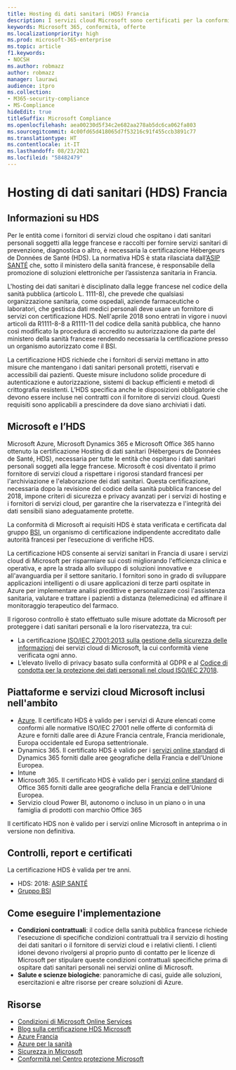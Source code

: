 ```yaml
---
title: Hosting di dati sanitari (HDS) Francia
description: I servizi cloud Microsoft sono certificati per la conformità alle normative sull'hosting di dati sanitari (Hébergeurs de Données de Santé).
keywords: Microsoft 365, conformità, offerte
ms.localizationpriority: high
ms.prod: microsoft-365-enterprise
ms.topic: article
f1.keywords:
- NOCSH
ms.author: robmazz
author: robmazz
manager: laurawi
audience: itpro
ms.collection:
- M365-security-compliance
- MS-Compliance
hideEdit: true
titleSuffix: Microsoft Compliance
ms.openlocfilehash: aea00230d5f34c2e682aa278ab5dc6ca062fa803
ms.sourcegitcommit: 4c00fd65d418065d7f53216c91f455ccb3891c77
ms.translationtype: HT
ms.contentlocale: it-IT
ms.lasthandoff: 08/23/2021
ms.locfileid: "58482479"
---
```

# <a name="health-data-hosting-hds-france"></a>Hosting di dati sanitari (HDS) Francia

## <a name="about-hds"></a>Informazioni su HDS

Per le entità come i fornitori di servizi cloud che ospitano i dati sanitari personali soggetti alla legge francese e raccolti per fornire servizi sanitari di prevenzione, diagnostica o altro, è necessaria la certificazione Hébergeurs de Données de Santé (HDS). La normativa HDS è stata rilasciata dall’[ASIP SANTÉ](https://esante.gouv.fr/) che, sotto il ministero della sanità francese, è responsabile della promozione di soluzioni elettroniche per l’assistenza sanitaria in Francia.

L'hosting dei dati sanitari è disciplinato dalla legge francese nel codice della sanità pubblica (articolo L. 1111-8), che prevede che qualsiasi organizzazione sanitaria, come ospedali, aziende farmaceutiche o laboratori, che gestisca dati medici personali deve usare un fornitore di servizi con certificazione HDS. Nell'aprile 2018 sono entrati in vigore i nuovi articoli da R1111-8-8 a R1111-11 del codice della sanità pubblica, che hanno così modificato la procedura di accredito su autorizzazione da parte del ministero della sanità francese rendendo necessaria la certificazione presso un organismo autorizzato come il BSI.

La certificazione HDS richiede che i fornitori di servizi mettano in atto misure che mantengano i dati sanitari personali protetti, riservati e accessibili dai pazienti. Queste misure includono solide procedure di autenticazione e autorizzazione, sistemi di backup efficienti e metodi di crittografia resistenti. L’HDS specifica anche le disposizioni obbligatorie che devono essere incluse nei contratti con il fornitore di servizi cloud. Questi requisiti sono applicabili a prescindere da dove siano archiviati i dati.

## <a name="microsoft-and-hds"></a>Microsoft e l’HDS

Microsoft Azure, Microsoft Dynamics 365 e Microsoft Office 365 hanno ottenuto la certificazione Hosting di dati sanitari (Hébergeurs de Données de Santé, HDS), necessaria per tutte le entità che ospitano i dati sanitari personali soggeti alla legge francese. Microsoft è così diventato il primo fornitore di servizi cloud a rispettare i rigorosi standard francesi per l'archiviazione e l'elaborazione dei dati sanitari. Questa certificazione, necessaria dopo la revisione del codice della sanità pubblica francese del 2018, impone criteri di sicurezza e privacy avanzati per i servizi di hosting e i fornitori di servizi cloud, per garantire che la riservatezza e l'integrità dei dati sensibili siano adeguatamente protette.

La conformità di Microsoft ai requisiti HDS è stata verificata e certificata dal gruppo [BSI](https://www.bsigroup.com/fr-FR/), un organismo di certificazione indipendente accreditato dalle autorità francesi per l’esecuzione di verifiche HDS.

La certificazione HDS consente ai servizi sanitari in Francia di usare i servizi cloud di Microsoft per risparmiare sui costi migliorando l'efficienza clinica e operativa, e apre la strada allo sviluppo di soluzioni innovative e all'avanguardia per il settore sanitario. I fornitori sono in grado di sviluppare applicazioni intelligenti o di usare applicazioni di terze parti ospitate in Azure per implementare analisi predittive e personalizzare così l'assistenza sanitaria, valutare e trattare i pazienti a distanza (telemedicina) ed affinare il monitoraggio terapeutico del farmaco.

Il rigoroso controllo è stato effettuato sulle misure adottate da Microsoft per proteggere i dati sanitari personali e la loro riservatezza, tra cui:

- La certificazione [ISO/IEC 27001:2013 sulla gestione della sicurezza delle informazioni](offering-iso-27001.md) dei servizi cloud di Microsoft, la cui conformità viene verificata ogni anno.
- L’elevato livello di privacy basato sulla conformità al GDPR e al [Codice di condotta per la protezione dei dati personali nel cloud ISO/IEC 27018](offering-iso-27018.md).

## <a name="microsoft-in-scope-cloud-platforms--services"></a>Piattaforme e servizi cloud Microsoft inclusi nell'ambito

- [Azure](https://aka.ms/AzureCompliance). Il certificato HDS è valido per i servizi di Azure elencati come conformi alle normative ISO/IEC 27001 nelle offerte di conformità di Azure e forniti dalle aree di Azure Francia centrale, Francia meridionale, Europa occidentale ed Europa settentrionale.
- Dynamics 365. Il certificato HDS è valido per i [servizi online standard](https://aka.ms/Online-Services-Terms) di Dynamics 365 forniti dalle aree geografiche della Francia e dell’Unione Europea.
- Intune
- Microsoft 365. Il certificato HDS è valido per i [servizi online standard](https://aka.ms/Online-Services-Terms) di Office 365 forniti dalle aree geografiche della Francia e dell’Unione Europea.
- Servizio cloud Power BI, autonomo o incluso in un piano o in una famiglia di prodotti con marchio Office 365

Il certificato HDS non è valido per i servizi online Microsoft in anteprima o in versione non definitiva.

## <a name="audits-reports-and-certificates"></a>Controlli, report e certificati

La certificazione HDS è valida per tre anni.

- HDS: 2018: [ASIP SANTÉ](https://esante.gouv.fr/)
- [Gruppo BSI](https://www.bsigroup.com/fr-FR/Nos-services/Certification/Recherche-dans-le-repertoire-des-certificats-et-des-clients/Resultats-de-la-recherche-dans-le-repertoire-des-certificats-et-des-clients/?searchkey=licence%3dHDS%2b701569%26company%3dMicrosoft%2bCorp&licencenumber=HDS%20701569)

## <a name="how-to-implement"></a>Come eseguire l'implementazione

- **Condizioni contrattuali**: il codice della sanità pubblica francese richiede l'esecuzione di specifiche condizioni contrattuali tra il servizio di hosting dei dati sanitari o il fornitore di servizi cloud e i relativi clienti. I clienti idonei devono rivolgersi al proprio punto di contatto per le licenze di Microsoft per stipulare queste condizioni contrattuali specifiche prima di ospitare dati sanitari personali nei servizi online di Microsoft.
- **Salute e scienze biologiche**: panoramiche di casi, guide alle soluzioni, esercitazioni e altre risorse per creare soluzioni di Azure.

## <a name="resources"></a>Risorse

- [Condizioni di Microsoft Online Services](https://aka.ms/Online-Services-Terms)
- [Blog sulla certificazione HDS Microsoft](https://news.microsoft.com/2018/11/06/microsoft-1er-acteur-majeur-du-cloud-public-a-etre-certifie-hebergeur-de-donnees-de-sante-en-france/)
- [Azure Francia](https://azure.microsoft.com/global-infrastructure/france/)
- [Azure per la sanità](https://azure.microsoft.com/industries/healthcare/)
- [Sicurezza in Microsoft](https://www.microsoft.com/security)
- [Conformità nel Centro protezione Microsoft](https://www.microsoft.com/trust-center/compliance/compliance-overview)
